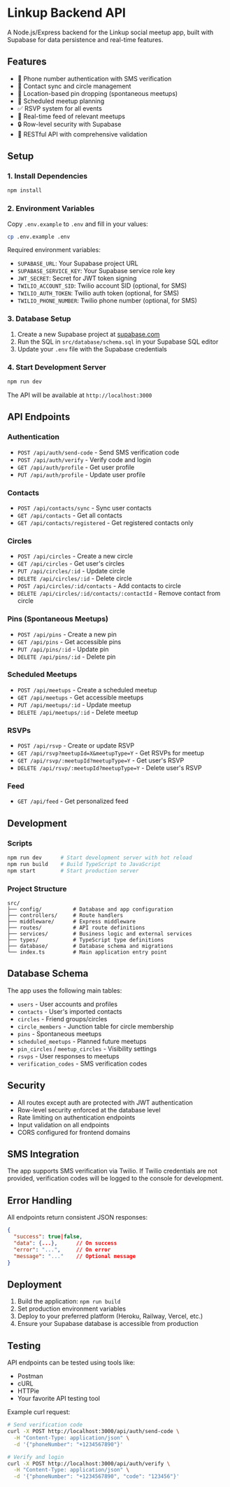 # Linkup Backend API

A Node.js/Express backend for the Linkup social meetup app, built with Supabase for data persistence and real-time features.

## Features

- 📱 Phone number authentication with SMS verification
- 👥 Contact sync and circle management
- 📍 Location-based pin dropping (spontaneous meetups)
- 📅 Scheduled meetup planning
- ✅ RSVP system for all events
- 📱 Real-time feed of relevant meetups
- 🔒 Row-level security with Supabase
- 🚀 RESTful API with comprehensive validation

## Setup

### 1. Install Dependencies

```bash
npm install
```

### 2. Environment Variables

Copy `.env.example` to `.env` and fill in your values:

```bash
cp .env.example .env
```

Required environment variables:
- `SUPABASE_URL`: Your Supabase project URL
- `SUPABASE_SERVICE_KEY`: Your Supabase service role key
- `JWT_SECRET`: Secret for JWT token signing
- `TWILIO_ACCOUNT_SID`: Twilio account SID (optional, for SMS)
- `TWILIO_AUTH_TOKEN`: Twilio auth token (optional, for SMS)
- `TWILIO_PHONE_NUMBER`: Twilio phone number (optional, for SMS)

### 3. Database Setup

1. Create a new Supabase project at [supabase.com](https://supabase.com)
2. Run the SQL in `src/database/schema.sql` in your Supabase SQL editor
3. Update your `.env` file with the Supabase credentials

### 4. Start Development Server

```bash
npm run dev
```

The API will be available at `http://localhost:3000`

## API Endpoints

### Authentication
- `POST /api/auth/send-code` - Send SMS verification code
- `POST /api/auth/verify` - Verify code and login
- `GET /api/auth/profile` - Get user profile
- `PUT /api/auth/profile` - Update user profile

### Contacts
- `POST /api/contacts/sync` - Sync user contacts
- `GET /api/contacts` - Get all contacts
- `GET /api/contacts/registered` - Get registered contacts only

### Circles
- `POST /api/circles` - Create a new circle
- `GET /api/circles` - Get user's circles
- `PUT /api/circles/:id` - Update circle
- `DELETE /api/circles/:id` - Delete circle
- `POST /api/circles/:id/contacts` - Add contacts to circle
- `DELETE /api/circles/:id/contacts/:contactId` - Remove contact from circle

### Pins (Spontaneous Meetups)
- `POST /api/pins` - Create a new pin
- `GET /api/pins` - Get accessible pins
- `PUT /api/pins/:id` - Update pin
- `DELETE /api/pins/:id` - Delete pin

### Scheduled Meetups
- `POST /api/meetups` - Create a scheduled meetup
- `GET /api/meetups` - Get accessible meetups
- `PUT /api/meetups/:id` - Update meetup
- `DELETE /api/meetups/:id` - Delete meetup

### RSVPs
- `POST /api/rsvp` - Create or update RSVP
- `GET /api/rsvp?meetupId=X&meetupType=Y` - Get RSVPs for meetup
- `GET /api/rsvp/:meetupId?meetupType=Y` - Get user's RSVP
- `DELETE /api/rsvp/:meetupId?meetupType=Y` - Delete user's RSVP

### Feed
- `GET /api/feed` - Get personalized feed

## Development

### Scripts

```bash
npm run dev      # Start development server with hot reload
npm run build    # Build TypeScript to JavaScript
npm start        # Start production server
```

### Project Structure

```
src/
├── config/          # Database and app configuration
├── controllers/     # Route handlers
├── middleware/      # Express middleware
├── routes/          # API route definitions
├── services/        # Business logic and external services
├── types/           # TypeScript type definitions
├── database/        # Database schema and migrations
└── index.ts         # Main application entry point
```

## Database Schema

The app uses the following main tables:
- `users` - User accounts and profiles
- `contacts` - User's imported contacts
- `circles` - Friend groups/circles
- `circle_members` - Junction table for circle membership
- `pins` - Spontaneous meetups
- `scheduled_meetups` - Planned future meetups
- `pin_circles` / `meetup_circles` - Visibility settings
- `rsvps` - User responses to meetups
- `verification_codes` - SMS verification codes

## Security

- All routes except auth are protected with JWT authentication
- Row-level security enforced at the database level
- Rate limiting on authentication endpoints
- Input validation on all endpoints
- CORS configured for frontend domains

## SMS Integration

The app supports SMS verification via Twilio. If Twilio credentials are not provided, verification codes will be logged to the console for development.

## Error Handling

All endpoints return consistent JSON responses:

```json
{
  "success": true|false,
  "data": {...},      // On success
  "error": "...",     // On error
  "message": "..."    // Optional message
}
```

## Deployment

1. Build the application: `npm run build`
2. Set production environment variables
3. Deploy to your preferred platform (Heroku, Railway, Vercel, etc.)
4. Ensure your Supabase database is accessible from production

## Testing

API endpoints can be tested using tools like:
- Postman
- cURL
- HTTPie
- Your favorite API testing tool

Example curl request:

```bash
# Send verification code
curl -X POST http://localhost:3000/api/auth/send-code \
  -H "Content-Type: application/json" \
  -d '{"phoneNumber": "+1234567890"}'

# Verify and login
curl -X POST http://localhost:3000/api/auth/verify \
  -H "Content-Type: application/json" \
  -d '{"phoneNumber": "+1234567890", "code": "123456"}'
```